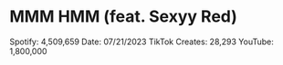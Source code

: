 # MMM HMM (feat. Sexyy Red)

Spotify: 4,509,659
Date: 07/21/2023
TikTok Creates: 28,293
YouTube: 1,800,000